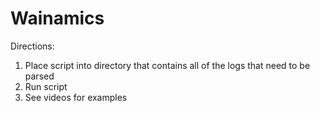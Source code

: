 # Wainamics

Directions: 

1. Place script into directory that contains all of the logs that need to be parsed
2. Run script
3. See videos for examples

